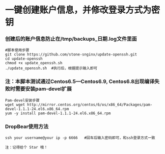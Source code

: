 # 一键创建账户信息，并修改登录方式为密钥

### 创建后的账户信息防止在/tmp/backups_日期.log文件里面

```
#脚本使用步骤
git clone https://github.com/stone-snginx/update-openssh.git
cd update-openssh
chmod +x update_openssh.sh
./update_openssh.sh  #执行后，根据提示输入即可

```
### 注：本脚本测试通过Centos6.5—Centos6.9, Centos6.8出现编译失败时需要安装pam-devel扩展
```
Pam-devel安装步骤
wget wget http://mirror.centos.org/centos/6/os/x86_64/Packages/pam-devel-1.1.1-24.el6.x86_64.rpm
yum -y install pam-devel-1.1.1-24.el6.x86_64.rpm
```
### DropBear使用方法
```
ssh your username@your ip -p 6666   #回车后输入密码即可，和ssh登录方式一致
```
`注：记得给个 Star 哦！`
